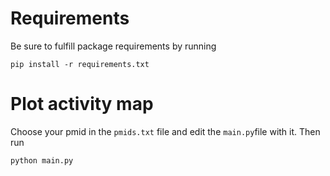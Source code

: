 # Requirements
Be sure to fulfill package requirements by running
```
pip install -r requirements.txt
```

# Plot activity map
Choose your pmid in the `pmids.txt` file and edit the `main.py`file with it. Then run 
```
python main.py
```